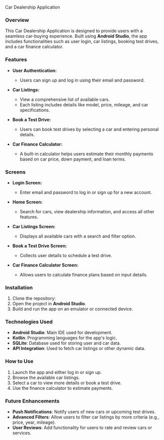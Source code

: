 Car Dealership Application

### Overview
This Car Dealership Application is designed to provide users with a seamless car-buying experience. Built using **Android Studio**, the app includes functionalities such as user login, car listings, booking test drives, and a car finance calculator.

### Features
- **User Authentication:**
  - Users can sign up and log in using their email and password.
  
- **Car Listings:**
  - View a comprehensive list of available cars.
  - Each listing includes details like model, price, mileage, and car specifications.

- **Book a Test Drive:**
  - Users can book test drives by selecting a car and entering personal details.

- **Car Finance Calculator:**
  - A built-in calculator helps users estimate their monthly payments based on car price, down payment, and loan terms.

### Screens
- **Login Screen:**
  - Enter email and password to log in or sign up for a new account.
  
- **Home Screen:**
  - Search for cars, view dealership information, and access all other features.
  
- **Car Listings Screen:**
  - Displays all available cars with a search and filter option.
  
- **Book a Test Drive Screen:**
  - Collects user details to schedule a test drive.
  
- **Car Finance Calculator Screen:**
  - Allows users to calculate finance plans based on input details.

### Installation
1. Clone the repository:
2. Open the project in **Android Studio**.
3. Build and run the app on an emulator or connected device.

### Technologies Used
- **Android Studio**: Main IDE used for development.
- **Kotlin**: Programming languages for the app's logic.
- **SQLite**: Database used for storing user and car data.
- **API Integration**: Used to fetch car listings or other dynamic data.

### How to Use
1. Launch the app and either log in or sign up.
2. Browse the available car listings.
3. Select a car to view more details or book a test drive.
4. Use the finance calculator to estimate payments.

### Future Enhancements
- **Push Notifications**: Notify users of new cars or upcoming test drives.
- **Advanced Filters**: Allow users to filter car listings by more criteria (e.g., price, year, mileage).
- **User Reviews**: Add functionality for users to rate and review cars or services.

